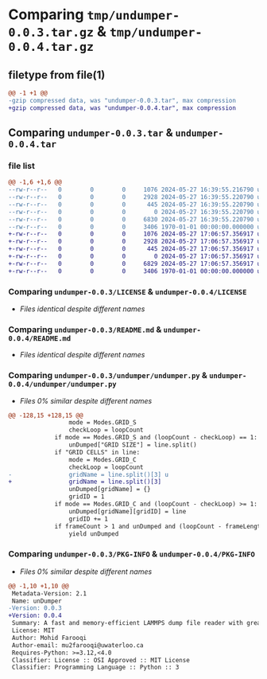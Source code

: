 # Comparing `tmp/undumper-0.0.3.tar.gz` & `tmp/undumper-0.0.4.tar.gz`

## filetype from file(1)

```diff
@@ -1 +1 @@
-gzip compressed data, was "undumper-0.0.3.tar", max compression
+gzip compressed data, was "undumper-0.0.4.tar", max compression
```

## Comparing `undumper-0.0.3.tar` & `undumper-0.0.4.tar`

### file list

```diff
@@ -1,6 +1,6 @@
--rw-r--r--   0        0        0     1076 2024-05-27 16:39:55.216790 undumper-0.0.3/LICENSE
--rw-r--r--   0        0        0     2928 2024-05-27 16:39:55.220790 undumper-0.0.3/README.md
--rw-r--r--   0        0        0      445 2024-05-27 16:39:55.220790 undumper-0.0.3/pyproject.toml
--rw-r--r--   0        0        0        0 2024-05-27 16:39:55.220790 undumper-0.0.3/undumper/__init__.py
--rw-r--r--   0        0        0     6830 2024-05-27 16:39:55.220790 undumper-0.0.3/undumper/undumper.py
--rw-r--r--   0        0        0     3406 1970-01-01 00:00:00.000000 undumper-0.0.3/PKG-INFO
+-rw-r--r--   0        0        0     1076 2024-05-27 17:06:57.356917 undumper-0.0.4/LICENSE
+-rw-r--r--   0        0        0     2928 2024-05-27 17:06:57.356917 undumper-0.0.4/README.md
+-rw-r--r--   0        0        0      445 2024-05-27 17:06:57.356917 undumper-0.0.4/pyproject.toml
+-rw-r--r--   0        0        0        0 2024-05-27 17:06:57.356917 undumper-0.0.4/undumper/__init__.py
+-rw-r--r--   0        0        0     6829 2024-05-27 17:06:57.356917 undumper-0.0.4/undumper/undumper.py
+-rw-r--r--   0        0        0     3406 1970-01-01 00:00:00.000000 undumper-0.0.4/PKG-INFO
```

### Comparing `undumper-0.0.3/LICENSE` & `undumper-0.0.4/LICENSE`

 * *Files identical despite different names*

### Comparing `undumper-0.0.3/README.md` & `undumper-0.0.4/README.md`

 * *Files identical despite different names*

### Comparing `undumper-0.0.3/undumper/undumper.py` & `undumper-0.0.4/undumper/undumper.py`

 * *Files 0% similar despite different names*

```diff
@@ -128,15 +128,15 @@
                 mode = Modes.GRID_S
                 checkLoop = loopCount
             if mode == Modes.GRID_S and (loopCount - checkLoop) == 1:
                 unDumped["GRID SIZE"] = line.split() 
             if "GRID CELLS" in line:
                 mode = Modes.GRID_C
                 checkLoop = loopCount
-                gridName = line.split()[3] u
+                gridName = line.split()[3] 
                 unDumped[gridName] = {}
                 gridID = 1
             if mode == Modes.GRID_C and (loopCount - checkLoop) >= 1:
                 unDumped[gridName][gridID] = line
                 gridID += 1
             if frameCount > 1 and unDumped and (loopCount - frameLength) % (gridID + 10) == 0:
                 yield unDumped
```

### Comparing `undumper-0.0.3/PKG-INFO` & `undumper-0.0.4/PKG-INFO`

 * *Files 0% similar despite different names*

```diff
@@ -1,10 +1,10 @@
 Metadata-Version: 2.1
 Name: unDumper
-Version: 0.0.3
+Version: 0.0.4
 Summary: A fast and memory-efficient LAMMPS dump file reader with great developer experience
 License: MIT
 Author: Mohid Farooqi
 Author-email: mu2farooqi@uwaterloo.ca
 Requires-Python: >=3.12,<4.0
 Classifier: License :: OSI Approved :: MIT License
 Classifier: Programming Language :: Python :: 3
```

